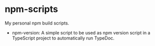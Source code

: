 # npm-scripts

My personal npm build scripts.

- npm-version: A simple script to be used as npm version script in a TypeScript project to automatically run TypeDoc.

